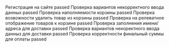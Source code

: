 Регистрация на сайте                                                   passed
Проверка вариантов некорректного ввода данных                          passed
Проверка наполняемости корзины                                         passed
Проверка возвожности удалить товар из корзины                          passed
Проверка на релеватное отображение товаров к корзине                   passed
Проверка заполнения имени/адреса для доставки                          passed
Проверка вариантов некоректного ввода данныз для доставки              passed
Проверка корректности финальный суммы для оплаты                       passed










